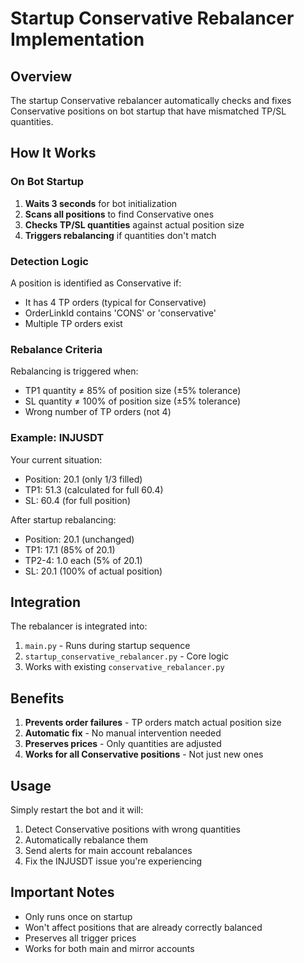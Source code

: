# Startup Conservative Rebalancer Implementation

## Overview

The startup Conservative rebalancer automatically checks and fixes Conservative positions on bot startup that have mismatched TP/SL quantities.

## How It Works

### On Bot Startup

1. **Waits 3 seconds** for bot initialization
2. **Scans all positions** to find Conservative ones
3. **Checks TP/SL quantities** against actual position size
4. **Triggers rebalancing** if quantities don't match

### Detection Logic

A position is identified as Conservative if:
- It has 4 TP orders (typical for Conservative)
- OrderLinkId contains 'CONS' or 'conservative'
- Multiple TP orders exist

### Rebalance Criteria

Rebalancing is triggered when:
- TP1 quantity ≠ 85% of position size (±5% tolerance)
- SL quantity ≠ 100% of position size (±5% tolerance)
- Wrong number of TP orders (not 4)

### Example: INJUSDT

Your current situation:
- Position: 20.1 (only 1/3 filled)
- TP1: 51.3 (calculated for full 60.4)
- SL: 60.4 (for full position)

After startup rebalancing:
- Position: 20.1 (unchanged)
- TP1: 17.1 (85% of 20.1)
- TP2-4: 1.0 each (5% of 20.1)
- SL: 20.1 (100% of actual position)

## Integration

The rebalancer is integrated into:
1. `main.py` - Runs during startup sequence
2. `startup_conservative_rebalancer.py` - Core logic
3. Works with existing `conservative_rebalancer.py`

## Benefits

1. **Prevents order failures** - TP orders match actual position size
2. **Automatic fix** - No manual intervention needed
3. **Preserves prices** - Only quantities are adjusted
4. **Works for all Conservative positions** - Not just new ones

## Usage

Simply restart the bot and it will:
1. Detect Conservative positions with wrong quantities
2. Automatically rebalance them
3. Send alerts for main account rebalances
4. Fix the INJUSDT issue you're experiencing

## Important Notes

- Only runs once on startup
- Won't affect positions that are already correctly balanced
- Preserves all trigger prices
- Works for both main and mirror accounts